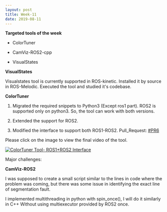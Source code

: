 ```yaml
---
layout: post
title: Week-11
date: 2019-08-11
---	
```


**Targeted tools of the week**

* ColorTuner

* CamViz-ROS2-cpp

* VisualStates

**VisualStates**

Visualstates tool is currently supported in ROS-kinetic. Installed it by source in ROS-Melodic. Executed the tool and studied it's codebase.

**ColorTuner**

1. Migrated the required snippets to Python3 (Except ros1 part). ROS2 is supported only on python3. So, the tool can work with both versions. 

2. Extended the support for ROS2. 

3. Modified the interface to support both ROS1-ROS2. Pull_Request: [#PR6](https://github.com/JdeRobot/ColorTuner/pull/6)

Please click on the image to view the final video of the tool.

 [![ColorTuner Tool- ROS1+ROS2 Interface](http://img.youtube.com/vi/-bwSsLItVi0/0.jpg)](http://www.youtube.com/watch?v=-bwSsLItVi0 "ColorTuner Tool- ROS1+ROS2 Interface")

Major challenges:


**CamViz-ROS2**

I was supposed to create a small script similar to the lines in code where the problem was coming, but there was some issue in identifying the exact line of segmentation fault.

I implemented multithreading in python with spin_once(), I will do it similarly in C++ Without using multiexecutor provided by ROS2 once. 
